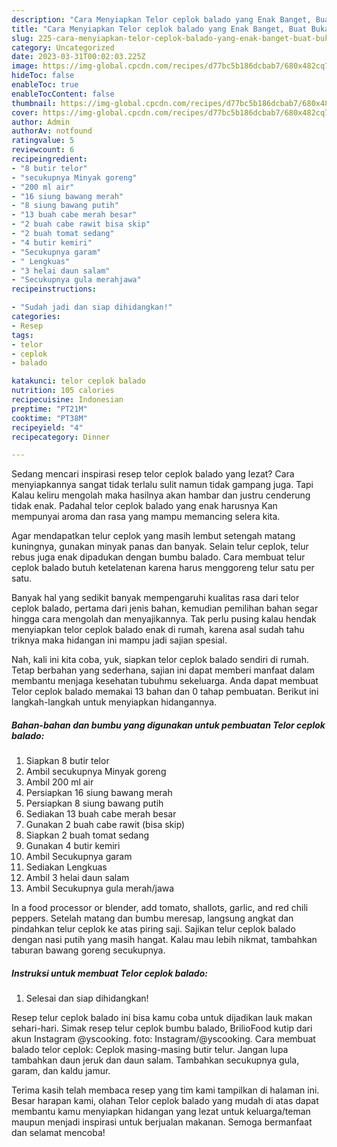 ```yaml
---
description: "Cara Menyiapkan Telor ceplok balado yang Enak Banget, Buat Buka Puasa Menggugah Selera"
title: "Cara Menyiapkan Telor ceplok balado yang Enak Banget, Buat Buka Puasa Menggugah Selera"
slug: 225-cara-menyiapkan-telor-ceplok-balado-yang-enak-banget-buat-buka-puasa-menggugah-selera
category: Uncategorized
date: 2023-03-31T00:02:03.225Z
image: https://img-global.cpcdn.com/recipes/d77bc5b186dcbab7/680x482cq70/telor-ceplok-balado-foto-resep-utama.jpg
hideToc: false
enableToc: true
enableTocContent: false
thumbnail: https://img-global.cpcdn.com/recipes/d77bc5b186dcbab7/680x482cq70/telor-ceplok-balado-foto-resep-utama.jpg
cover: https://img-global.cpcdn.com/recipes/d77bc5b186dcbab7/680x482cq70/telor-ceplok-balado-foto-resep-utama.jpg
author: Admin
authorAv: notfound
ratingvalue: 5
reviewcount: 6
recipeingredient:
- "8 butir telor"
- "secukupnya Minyak goreng"
- "200 ml air"
- "16 siung bawang merah"
- "8 siung bawang putih"
- "13 buah cabe merah besar"
- "2 buah cabe rawit bisa skip"
- "2 buah tomat sedang"
- "4 butir kemiri"
- "Secukupnya garam"
- " Lengkuas"
- "3 helai daun salam"
- "Secukupnya gula merahjawa"
recipeinstructions:

- "Sudah jadi dan siap dihidangkan!"
categories:
- Resep
tags:
- telor
- ceplok
- balado

katakunci: telor ceplok balado 
nutrition: 105 calories
recipecuisine: Indonesian
preptime: "PT21M"
cooktime: "PT38M"
recipeyield: "4"
recipecategory: Dinner

---
```



Sedang mencari inspirasi resep telor ceplok balado yang lezat? Cara menyiapkannya sangat tidak terlalu sulit namun tidak gampang juga. Tapi Kalau keliru mengolah maka hasilnya akan hambar dan justru cenderung tidak enak. Padahal telor ceplok balado yang enak harusnya Kan mempunyai aroma dan rasa yang mampu memancing selera kita.


Agar mendapatkan telur ceplok yang masih lembut setengah matang kuningnya, gunakan minyak panas dan banyak. Selain telur ceplok, telur rebus juga enak dipadukan dengan bumbu balado. Cara membuat telur ceplok balado butuh ketelatenan karena harus menggoreng telur satu per satu.

Banyak hal yang sedikit banyak mempengaruhi kualitas rasa dari telor ceplok balado, pertama dari jenis bahan, kemudian pemilihan bahan segar hingga cara mengolah dan menyajikannya. Tak perlu pusing kalau hendak menyiapkan telor ceplok balado enak di rumah, karena asal sudah tahu triknya maka hidangan ini mampu jadi sajian spesial.


Nah, kali ini kita coba, yuk, siapkan telor ceplok balado sendiri di rumah. Tetap berbahan yang sederhana, sajian ini dapat memberi manfaat dalam membantu menjaga kesehatan tubuhmu sekeluarga. Anda dapat membuat Telor ceplok balado memakai 13 bahan dan 0 tahap pembuatan. Berikut ini langkah-langkah untuk menyiapkan hidangannya.

<!--inarticleads1-->

##### Bahan-bahan dan bumbu yang digunakan untuk pembuatan Telor ceplok balado:

1. Siapkan 8 butir telor
1. Ambil secukupnya Minyak goreng
1. Ambil 200 ml air
1. Persiapkan 16 siung bawang merah
1. Persiapkan 8 siung bawang putih
1. Sediakan 13 buah cabe merah besar
1. Gunakan 2 buah cabe rawit (bisa skip)
1. Siapkan 2 buah tomat sedang
1. Gunakan 4 butir kemiri
1. Ambil Secukupnya garam
1. Sediakan  Lengkuas
1. Ambil 3 helai daun salam
1. Ambil Secukupnya gula merah/jawa


In a food processor or blender, add tomato, shallots, garlic, and red chili peppers. Setelah matang dan bumbu meresap, langsung angkat dan pindahkan telur ceplok ke atas piring saji. Sajikan telur ceplok balado dengan nasi putih yang masih hangat. Kalau mau lebih nikmat, tambahkan taburan bawang goreng secukupnya. 

<!--inarticleads2-->

##### Instruksi untuk membuat Telor ceplok balado:


1. Selesai dan siap dihidangkan!

Resep telur ceplok balado ini bisa kamu coba untuk dijadikan lauk makan sehari-hari. Simak resep telur ceplok bumbu balado, BrilioFood kutip dari akun Instagram @yscooking. foto: Instagram/@yscooking. Cara membuat balado telor ceplok: Ceplok masing-masing butir telur. Jangan lupa tambahkan daun jeruk dan daun salam. Tambahkan secukupnya gula, garam, dan kaldu jamur. 

Terima kasih telah membaca resep yang tim kami tampilkan di halaman ini. Besar harapan kami, olahan Telor ceplok balado yang mudah di atas dapat membantu kamu menyiapkan hidangan yang lezat untuk keluarga/teman maupun menjadi inspirasi untuk berjualan makanan. Semoga bermanfaat dan selamat mencoba!
